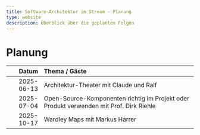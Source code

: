 ```yaml
---
title: Software-Architektur im Stream - Planung
type: website
description: Überblick über die geplanten Folgen
---
```


# Planung

|      Datum | Thema / Gäste                                                                           |
|-----------:|:----------------------------------------------------------------------------------------|
| 2025-06-13 | Architektur-Theater mit Claude und Ralf                                                 |
| 2025-07-04 | Open-Source-Komponenten richtig im Projekt oder Produkt verwenden mit Prof. Dirk Riehle |
| 2025-10-17 | Wardley Maps mit Markus Harrer                                                          |

